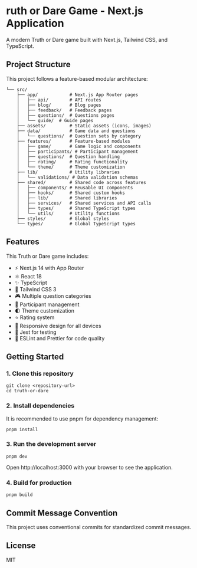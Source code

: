 # ruth or Dare Game - Next.js Application

A modern Truth or Dare game built with Next.js, Tailwind CSS, and TypeScript.

## Project Structure

This project follows a feature-based modular architecture:

```
└── src/
    ├── app/            # Next.js App Router pages
    │   ├── api/        # API routes
    │   ├── blog/       # Blog pages
    │   ├── feedback/   # Feedback pages
    │   ├── questions/  # Questions pages
    │   └── guide/  # Guide pages
    ├── assets/         # Static assets (icons, images)
    ├── data/           # Game data and questions
    │   └── questions/  # Question sets by category
    ├── features/       # Feature-based modules
    │   ├── game/       # Game logic and components
    │   ├── participants/ # Participant management
    │   ├── questions/  # Question handling
    │   ├── rating/     # Rating functionality
    │   └── theme/      # Theme customization
    ├── lib/            # Utility libraries
    │   └── validations/ # Data validation schemas
    ├── shared/         # Shared code across features
    │   ├── components/ # Reusable UI components
    │   ├── hooks/      # Shared custom hooks
    │   ├── lib/        # Shared libraries
    │   ├── services/   # Shared services and API calls
    │   ├── types/      # Shared TypeScript types
    │   └── utils/      # Utility functions
    ├── styles/         # Global styles
    └── types/          # Global TypeScript types
```

## Features

This Truth or Dare game includes:

- ⚡️ Next.js 14 with App Router
- ⚛️ React 18
- ✨ TypeScript
- 💨 Tailwind CSS 3
- 🎮 Multiple question categories
- 👥 Participant management
- 🌓 Theme customization
- ⭐ Rating system
- 📱 Responsive design for all devices
- 🧪 Jest for testing
- 📏 ESLint and Prettier for code quality

## Getting Started

### 1. Clone this repository

```
git clone <repository-url>
cd truth-or-dare
```

### 2. Install dependencies

It is recommended to use pnpm for dependency management:

```
pnpm install
```

### 3. Run the development server

```
pnpm dev
```

Open http://localhost:3000 with your browser to see the application.

### 4. Build for production

```
pnpm build
```

## Commit Message Convention

This project uses conventional commits for standardized commit messages.

## License

MIT
